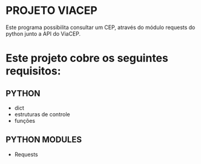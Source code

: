 # PROJETO VIACEP

Este programa possibilita consultar um CEP, através do módulo requests do python junto a API do ViaCEP.

# Este projeto cobre os seguintes requisitos:

## PYTHON

-   dict
-   estruturas de controle
-   funções

## PYTHON MODULES

-   Requests
